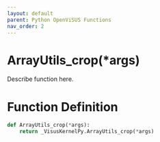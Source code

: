 ```yaml
---
layout: default
parent: Python OpenViSUS Functions
nav_order: 2
---
```


# ArrayUtils_crop(*args)

Describe function here.

# Function Definition

```python
def ArrayUtils_crop(*args):
    return _VisusKernelPy.ArrayUtils_crop(*args)

```